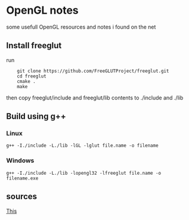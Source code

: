 # OpenGL notes
some usefull OpenGL resources and notes i found on the net

## Install freeglut
run
```
    git clone https://github.com/FreeGLUTProject/freeglut.git
    cd freeglut
    cmake .
    make
```
then copy freeglut/include and freeglut/lib contents to ./include and ./lib

## Build using g++
### Linux
`g++ -I./include -L./lib -lGL -lglut file.name -o filename`
### Windows
`g++ -I./include -L./lib -lopengl32 -lfreeglut file.name -o filename.exe`
<!-- -lopengl32 -lglew -lfreeglut -lgdi32 -luser32 -->

## sources
[This](https://cs.lmu.edu/~ray/notes/openglexamples/)

